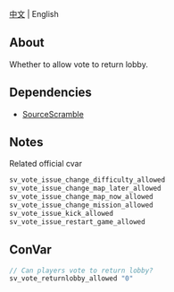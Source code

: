 [中文](./README.md) | English

## About
Whether to allow vote to return lobby.

## Dependencies
- [SourceScramble](https://github.com/nosoop/SMExt-SourceScramble)

## Notes
Related official cvar
```c
sv_vote_issue_change_difficulty_allowed
sv_vote_issue_change_map_later_allowed   
sv_vote_issue_change_map_now_allowed    
sv_vote_issue_change_mission_allowed    
sv_vote_issue_kick_allowed              
sv_vote_issue_restart_game_allowed  
```

## ConVar
```c
// Can players vote to return lobby?
sv_vote_returnlobby_allowed "0"
```
